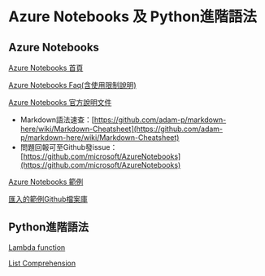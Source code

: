 # Azure Notebooks 及 Python進階語法

## Azure Notebooks

[Azure Notebooks 首頁](http://notebooks.azure.com)

[Azure Notebooks Faq(含使用限制說明)](http://notebooks.azure.com/faq)

[Azure Notebooks 官方說明文件](https://docs.microsoft.com/zh-tw/azure/notebooks/)

- Markdown語法速查：[https://github.com/adam-p/markdown-here/wiki/Markdown-Cheatsheet](https://github.com/adam-p/markdown-here/wiki/Markdown-Cheatsheet)
- 問題回報可至Github發issue：[https://github.com/microsoft/AzureNotebooks](https://github.com/microsoft/AzureNotebooks)

[Azure Notebooks 範例](http://bit.ly/pythondemo_20190710)

[匯入的範例Github檔案庫](https://github.com/jakevdp/PythonDataScienceHandbook)

## Python進階語法

[Lambda function](https://kaiching.org/pydoing/py/python-lambda.html)

[List Comprehension](https://kaiching.org/pydoing/py/python-comprehension.html)
